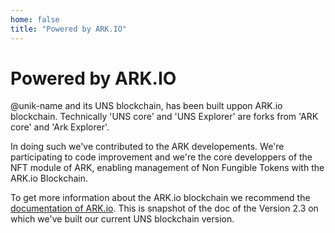 ```yaml
---
home: false
title: "Powered by ARK.IO"
---
```


# Powered by ARK.IO

@unik-name and its UNS blockchain, has been built uppon ARK.io blockchain. Technically 'UNS core' and 'UNS Explorer' are forks from 'ARK core' and 'Ark Explorer'.

In doing such we've contributed to the ARK developements. We're participating to code improvement and we're the core developpers of the NFT module of ARK, enabling management of Non Fungible Tokens with the ARK.io Blockchain. 

To get more information about the ARK.io blockchain we recommend the [documentation of ARK.io](https://arkdoc-23.developer.uns.network). This is snapshot of the doc of the Version 2.3 on which we've built our current UNS blockchain version.
